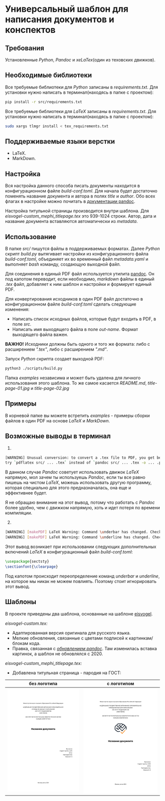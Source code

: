 # Универсальный шаблон для написания документов и конспектов

## Требования

Установленные *Python*, *Pandoc* и *xeLaTex*(один из теховских движков).

## Необходимые библиотеки

Все требуемые библиотеки для *Python* записаны в *requirements.txt*. Для установки нужно написать в терминал(находясь в папке с проектом):

```bash
pip install -r src/requirements.txt
```

Все требуемые библиотеки для *LaTeX* записаны в *requirements.txt*. Для установки нужно написать в терминал(находясь в папке с проектом):

```bash
sudo xargs tlmgr install < tex_requirements.txt
```

## Поддерживаемые языки верстки

- LaTeX.
- MarkDown.

## Настройка

Вся настройка данного способа писать документы находится в конфигурационном файле *build-conf.toml*.
Для начала будет достаточно поменять название документа и автора в полях *title* и *author*.
Обо всех флагах в настройке можно почитать в [документации pandoc](https://pandoc.org/MANUAL.html).

Настройка титульной страницы производится внутри шаблона. Для *eisvogel-custom_mephi_titlepage.tex* это 939-1024 строки. Автор, дата и название документа вставляются автоматически из *metadata*.

## Использование

В папке *src/* пишутся файлы в поддерживаемых форматах. Далее *Python* скрипт *build.py* вытягивает настройки из конфигурационного файла *build-conf.toml*, объединяет их во временный файл *metadata.yaml* и выполняет *bash* команду, создающую выходной файл.

Для соединения в единый PDF файл используется утилита [pandoc](https://pandoc.org/index.html). Он под капотом переводит, если необходимо, *markdown* файлы в единый *.tex* файл, добавляет к ним шаблон и настройки и формирует единый PDF.

Для конвертирования исходников в один PDF файл достаточно в конфигурационном файле *build-conf.toml* сделать следующие изменения:

- Написать список исходных файлов, которые будут входить в PDF, в поле *src*.
- Написать имя выходящего файла в поле *out-name*. Формат выходящего файла важен.

**ВАЖНО!** Исходники должны быть одного и того же формата: либо с расширением *".tex"*, либо с расширением *".md"*.

Запуск *Python* скрипта создает выходной PDF:

```bash
python3 ./scripts/build.py
```

Папка *examples* независима и может быть удалена для личного использования этого шаблона. То же самое касается *README.md*, *title-page-01.jpg* и *title-page-02.jpg*

## Примеры

В корневой папке вы можете встретить *examples* - примеры сборки файлов в один PDF на основе *LaTeX* и *MarkDown*.

## Возможные выводы в терминал

1.

```bash 
[WARNING] Unusual conversion: to convert a .tex file to PDF, you get better results by using pdflatex (or lualatex or xelatex) directly, 
try `pdflatex src/ ... .tex` instead of `pandoc src/ ... .tex -o ... .pdf`.
```

В данном случае *Pandoc* советует использовать движок *LaTeX* напрямую, мол зачем ты используешь *Pandoc*, если ты все равно пишешь на чистом *LaTeX*, можешь использовать другую программу, которая специально для этого предназначалась, она еще и эффективнее будет.

Я не обращаю внимание на этот вывод, потому что работать с *Pandoc* более удобно, чем с движком напрямую, хоть и идет потеря по времени компиляции.

2. 

```bash 
[WARNING] [makePDF] LaTeX Warning: Command \underbar has changed. Check if current package is valid.
[WARNING] [makePDF] LaTeX Warning: Command \underline has changed. Check if current package is valid.
```

Этот вывод возникает при использовании следующих дополнительных включений *LaTeX* в конфигурационный файл *build-conf.toml*:

```latex
\usepackage{sectsty}
\sectionfont{\clearpage}
```

Под капотом происходит переопределение команд $underbar$ и $underline$, на которое мы никак не можем повлиять. Поэтому стоит игнорировать этот вывод.

## Шаблоны

В проекте приведены два шаблона, основанные на шаблоне [eisvogel](https://github.com/enhuiz/eisvogel?ysclid=m1wjhh6qka717625755).

*eisvogel-custom.tex:*

- Адаптированная версия оригинала для русского языка.
- Мелкие обновления, связанные с цветами подписей к картинкам/блокам кода.
- Правка, связанная с *[обновлением pandoc](https://pandoc.org/releases.html#pandoc-3.2.1-2024-06-24)*. Там изменилась вставка картинок, а шаблон не обновлялся с 2020.

*eisvogel-custom_mephi_titlepage.tex:*

- Добавлена титульная страница - пародия на ГОСТ:

| без логотипа                                         | с логотипом                                         |
| ---------------------------------------------------- | --------------------------------------------------- |
| ![титульник без логотипа](/assets/title-page-01.jpg) | ![титульник с логотипом](/assets/title-page-02.jpg) |
